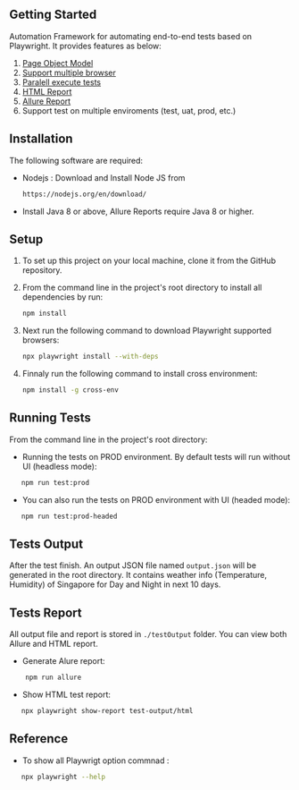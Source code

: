 ## Getting Started

Automation Framework for automating end-to-end tests based on Playwright. It provides features as below:

1. [Page Object Model](https://playwright.dev/docs/pom)
2. [Support multiple browser](https://playwright.dev/docs/why-playwright#support-for-all-browsers)
3. [Paralell execute tests](https://playwright.dev/docs/test-parallel)
4. [HTML Report](https://playwright.dev/docs/test-reporters#html-reporter)
5. [Allure Report](https://www.npmjs.com/package/allure-playwright)
6. Support test on multiple enviroments (test, uat, prod, etc.)

## Installation

The following software are required:

- Nodejs : Download and Install Node JS from
  ```sh
  https://nodejs.org/en/download/
  ```
- Install Java 8 or above, Allure Reports require Java 8 or higher.

## Setup

1. To set up this project on your local machine, clone it from the GitHub repository.
2. From the command line in the project's root directory to install all dependencies by run:

   ```bash
   npm install
   ```

3. Next run the following command to download Playwright supported browsers:

   ```bash
   npx playwright install --with-deps
   ```

4. Finnaly run the following command to install cross environment:

   ```bash
   npm install -g cross-env
   ```

## Running Tests

From the command line in the project's root directory:

- Running the tests on PROD environment. By default tests will run without UI (headless mode):

```bash
   npm run test:prod
```

- You can also run the tests on PROD environment with UI (headed mode):

```bash
   npm run test:prod-headed
```

## Tests Output

After the test finish. An output JSON file named `output.json` will be generated in the root directory. It contains weather info (Temperature, Humidity) of Singapore for Day and Night in next 10 days.

## Tests Report

All output file and report is stored in `./testOutput` folder. You can view both Allure and HTML report.

- Generate Alure report:

```bash
    npm run allure
```

- Show HTML test report:

```bash
   npx playwright show-report test-output/html
```

## Reference

- To show all Playwrigt option commnad :

```bash
   npx playwright --help
```
